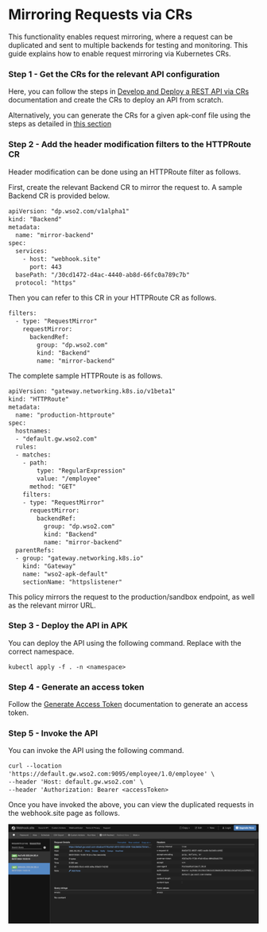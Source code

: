 # Mirroring Requests via CRs

This functionality enables request mirroring, where a request can be duplicated and sent to multiple backends for testing and monitoring. This guide explains how to enable request mirroring via Kubernetes CRs.

### Step 1 - Get the CRs for the relevant API configuration

Here, you can follow the steps in [Develop and Deploy a REST API via CRs](../../create-and-deploy-apis/rest/create-rest-api-using-crs.md) documentation and create the CRs to deploy an API from scratch. 

Alternatively, you can generate the CRs for a given apk-conf file using the steps as detailed in [this section]({{base_path}}/en/latest/api-management-overview/tools-for-api-development/#option-2-generate-k8s-custom-resources-using-config-generator-tool-and-deploy-the-api-using-kubernetes-client)

### Step 2 - Add the header modification filters to the HTTPRoute CR

Header modification can be done using an HTTPRoute filter as follows.

First, create the relevant Backend CR to mirror the request to. A sample Backend CR is provided below.

```
apiVersion: "dp.wso2.com/v1alpha1"
kind: "Backend"
metadata:
  name: "mirror-backend"
spec:
  services:
    - host: "webhook.site"
      port: 443
  basePath: "/30cd1472-d4ac-4440-ab8d-66fc0a789c7b"
  protocol: "https"
```

Then you can refer to this CR in your HTTPRoute CR as follows.

```
filters:
  - type: "RequestMirror"
    requestMirror:
      backendRef:
        group: "dp.wso2.com"
        kind: "Backend"
        name: "mirror-backend"
```

The complete sample HTTPRoute is as follows.

```
apiVersion: "gateway.networking.k8s.io/v1beta1"
kind: "HTTPRoute"
metadata:
  name: "production-httproute"
spec:
  hostnames:
  - "default.gw.wso2.com"
  rules:
  - matches:
    - path:
        type: "RegularExpression"
        value: "/employee"
      method: "GET"
    filters:
    - type: "RequestMirror"
      requestMirror:
        backendRef:
          group: "dp.wso2.com"
          kind: "Backend"
          name: "mirror-backend"
  parentRefs:
  - group: "gateway.networking.k8s.io"
    kind: "Gateway"
    name: "wso2-apk-default"
    sectionName: "httpslistener"
```

This policy mirrors the request to the production/sandbox endpoint, as well as the relevant mirror URL.

### Step 3 - Deploy the API in APK

You can deploy the API using the following command. Replace <namespace> with the correct namespace.
```
kubectl apply -f . -n <namespace>
```

### Step 4 - Generate an access token

Follow the [Generate Access Token](../../../develop-and-deploy-api/security/generate-access-token.md) documentation to generate an access token.

### Step 5 - Invoke the API

You can invoke the API using the following command.

```
curl --location 'https://default.gw.wso2.com:9095/employee/1.0/employee' \
--header 'Host: default.gw.wso2.com' \
--header 'Authorization: Bearer <accessToken>
```

Once you have invoked the above, you can view the duplicated requests in the webhook.site page as follows.

[![Request Mirroring](../../../assets/img/api-management/api-policies/webhook-site-request-mirroring.png)](../../../assets/img/api-management/api-policies/webhook-site-request-mirroring.png)